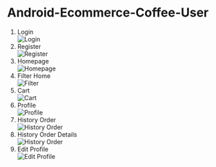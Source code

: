 # Android-Ecommerce-Coffee-User

1. Login <br>
![Login](https://user-images.githubusercontent.com/58851621/220583185-53fe60f0-c92e-4cae-8111-f0413f2415e3.png)
2. Register <br>
![Register](https://user-images.githubusercontent.com/58851621/220583246-10bc81a9-4a70-4bb9-8bd9-742737562702.png)
3. Homepage <br>
![Homepage](https://user-images.githubusercontent.com/58851621/220583353-13b91de0-1288-416f-92c8-a1c8e21bdaa6.png)
4. Filter Home <br>
![Filter](https://user-images.githubusercontent.com/58851621/220583768-a4f0d6e4-7434-4fa0-ae11-6244433c637a.png)
5. Cart <br>
![Cart](https://user-images.githubusercontent.com/58851621/220583653-fbb44ae9-77e8-42ba-bb1a-a0cf44167562.png)
6. Profile <br>
![Profile](https://user-images.githubusercontent.com/58851621/220583859-d4fe448d-c164-4387-9ef9-9ae1f9cd2bde.png)
7. History Order <br>
![History Order](https://user-images.githubusercontent.com/58851621/220583922-41d07c53-55ec-4f0d-95c8-6a92a6d9872c.png)
8. History Order Details <br>
![History Order](https://user-images.githubusercontent.com/58851621/220583979-33055731-3bd3-497e-9653-0779d2685e04.png)
9. Edit Profile <br>
![Edit Profile](https://user-images.githubusercontent.com/58851621/220584035-5a440a4c-7448-4827-bab8-73a9f3cca192.png)
